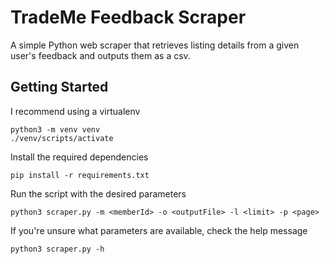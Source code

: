 # TradeMe Feedback Scraper

A simple Python web scraper that retrieves listing details from a given user's feedback and outputs them as a csv.

## Getting Started

I recommend using a virtualenv
```
python3 -m venv venv
./venv/scripts/activate
```

Install the required dependencies
```
pip install -r requirements.txt
```

Run the script with the desired parameters
```
python3 scraper.py -m <memberId> -o <outputFile> -l <limit> -p <page>
```

If you're unsure what parameters are available, check the help message
```
python3 scraper.py -h
```
